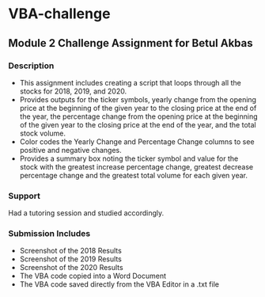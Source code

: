 # VBA-challenge  
## Module 2 Challenge Assignment for Betul Akbas
### Description
- This assignment includes creating a script that loops through all the stocks for 2018, 2019, and 2020. 
- Provides outputs for the ticker symbols, yearly change from the opening price at the beginning of the given year to the closing price at the end of the year, the percentage change from the opening price at the beginning of the given year to the closing price at the end of the year, and the total stock volume.
- Color codes the Yearly Change and Percentage Change columns to see positive and negative changes.
- Provides a summary box noting the ticker symbol and value for the stock with the greatest increase percentage change, greatest decrease percentage change and the greatest total volume for each given year.
### Support
Had a tutoring session and studied accordingly. 
### Submission Includes
- Screenshot of the 2018 Results
- Screenshot of the 2019 Results
- Screenshot of the 2020 Results
- The VBA code copied into a Word Document
- The VBA code saved directly from the VBA Editor in a .txt file
